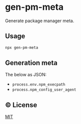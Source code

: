 # gen-pm-meta

Generate package manager meta.

## Usage

```sh
npx gen-pm-meta
```

## Generation meta

The below as JSON:

- `process.env.npm_execpath`
- `process.npm_config_user_agent`


## ©️ License

[MIT](http://opensource.org/licenses/MIT)
